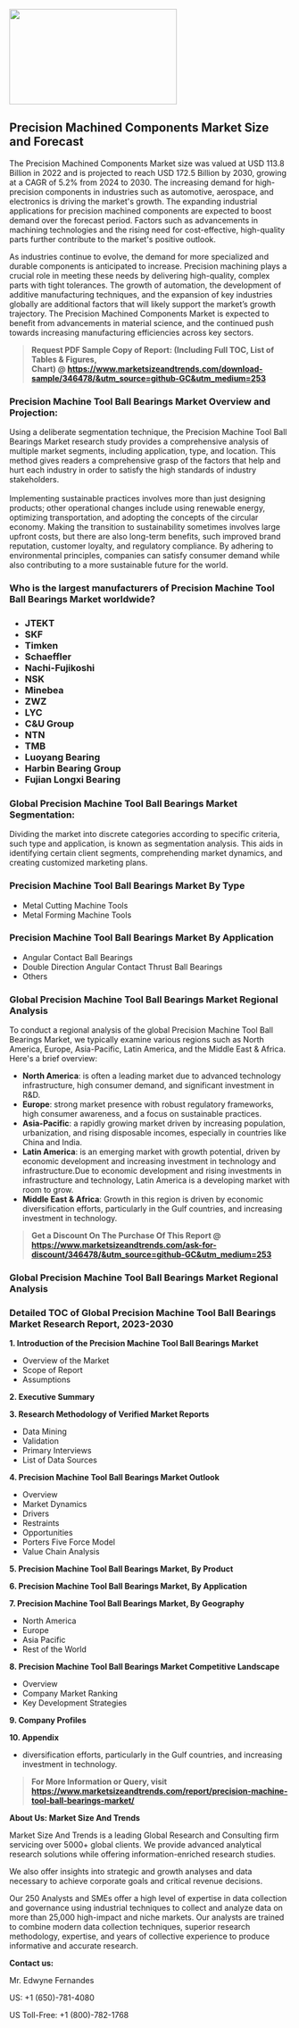 <p><img class="alignnone size-medium wp-image-20088" src="https://ffe5etoiles.com/wp-content/uploads/2024/12/MST1-300x171.png" alt="" width="300" height="171" /></p><h2>Precision Machined Components Market Size and Forecast</h2><p>The Precision Machined Components Market size was valued at USD 113.8 Billion in 2022 and is projected to reach USD 172.5 Billion by 2030, growing at a CAGR of 5.2% from 2024 to 2030. The increasing demand for high-precision components in industries such as automotive, aerospace, and electronics is driving the market's growth. The expanding industrial applications for precision machined components are expected to boost demand over the forecast period. Factors such as advancements in machining technologies and the rising need for cost-effective, high-quality parts further contribute to the market's positive outlook.</p><p>As industries continue to evolve, the demand for more specialized and durable components is anticipated to increase. Precision machining plays a crucial role in meeting these needs by delivering high-quality, complex parts with tight tolerances. The growth of automation, the development of additive manufacturing techniques, and the expansion of key industries globally are additional factors that will likely support the market’s growth trajectory. The Precision Machined Components Market is expected to benefit from advancements in material science, and the continued push towards increasing manufacturing efficiencies across key sectors.</p></p><blockquote id="" class=""><strong>Request PDF Sample Copy of Report: (Including Full TOC, List of Tables &amp; Figures, Chart)&nbsp;@&nbsp;<strong><a href="https://www.marketsizeandtrends.com/download-sample/346478/&utm_source=github-GC&utm_medium=253" target="_blank">https://www.marketsizeandtrends.com/download-sample/346478/&utm_source=github-GC&utm_medium=253</a></strong></strong></blockquote><h3 id="" class="">Precision Machine Tool Ball Bearings Market&nbsp;Overview and Projection:</h3><p id="" class="">Using a deliberate segmentation technique, the Precision Machine Tool Ball Bearings Market research study provides a comprehensive analysis of multiple market segments, including application, type, and location. This method gives readers a comprehensive grasp of the factors that help and hurt each industry in order to satisfy the high standards of industry stakeholders. <br /> <br />Implementing sustainable practices involves more than just designing products; other operational changes include using renewable energy, optimizing transportation, and adopting the concepts of the circular economy. Making the transition to sustainability sometimes involves large upfront costs, but there are also long-term benefits, such improved brand reputation, customer loyalty, and regulatory compliance. By adhering to environmental principles, companies can satisfy consumer demand while also contributing to a more sustainable future for the world.</p><h3 id="" class="">Who is the largest manufacturers of&nbsp;Precision Machine Tool Ball Bearings Market worldwide?</h3><h3 class=""><p><ul><li>JTEKT </li><li> SKF </li><li> Timken </li><li> Schaeffler </li><li> Nachi-Fujikoshi </li><li> NSK </li><li> Minebea </li><li> ZWZ </li><li> LYC </li><li> C&U Group </li><li> NTN </li><li> TMB </li><li> Luoyang Bearing </li><li> Harbin Bearing Group </li><li> Fujian Longxi Bearing</li></ul></p></h3><h3 id="" class="">Global&nbsp;Precision Machine Tool Ball Bearings Market Segmentation:</h3><p id="" class="">Dividing the market into discrete categories according to specific criteria, such type and application, is known as segmentation analysis. This aids in identifying certain client segments, comprehending market dynamics, and creating customized marketing plans.</p><h3 id="" class="">Precision Machine Tool Ball Bearings Market&nbsp;By Type</h3><p><p><ul><li>Metal Cutting Machine Tools</li><li> Metal Forming Machine Tools</p></li></ul></p></p><h3 id="" class="">Precision Machine Tool Ball Bearings Market&nbsp;By Application</h3><p class=""><p><ul><li>Angular Contact Ball Bearings</li><li> Double Direction Angular Contact Thrust Ball Bearings</li><li> Others</li></ul></p></p><h3 id="" class="">Global Precision Machine Tool Ball Bearings Market Regional Analysis</h3><p id="" class="">To conduct a regional analysis of the global Precision Machine Tool Ball Bearings Market, we typically examine various regions such as North America, Europe, Asia-Pacific, Latin America, and the Middle East &amp; Africa. Here's a brief overview:</p><ul><li><strong>North America</strong>: is often a leading market due to advanced technology infrastructure, high consumer demand, and significant investment in R&amp;D.</li><li><strong>Europe</strong>: strong market presence with robust regulatory frameworks, high consumer awareness, and a focus on sustainable practices.</li><li><strong>Asia-Pacific</strong>: a rapidly growing market driven by increasing population, urbanization, and rising disposable incomes, especially in countries like China and India.</li><li><strong>Latin America</strong>: is an emerging market with growth potential, driven by economic development and increasing investment in technology and infrastructure.Due to economic development and rising investments in infrastructure and technology, Latin America is a developing market with room to grow.</li><li><strong>Middle East &amp; Africa</strong>: Growth in this region is driven by economic diversification efforts, particularly in the Gulf countries, and increasing investment in technology.</li></ul><blockquote id="" class=""><strong>Get a Discount On The Purchase Of This Report @ <strong><a href="https://www.marketsizeandtrends.com/ask-for-discount/346478/&utm_source=github-GC&utm_medium=253" target="_blank">https://www.marketsizeandtrends.com/ask-for-discount/346478/&utm_source=github-GC&utm_medium=253</a></strong></strong></blockquote><h3 id="" class="">Global Precision Machine Tool Ball Bearings Market Regional Analysis</h3><h3 id="" class="">Detailed TOC of Global Precision Machine Tool Ball Bearings Market Research Report, 2023-2030</h3><p id="" class=""><strong>1. Introduction of the Precision Machine Tool Ball Bearings Market</strong></p><ul><li>Overview of the Market</li><li>Scope of Report</li><li>Assumptions</li></ul><p id="" class=""><strong>2. Executive Summary</strong></p><p id="" class=""><strong>3. Research Methodology of Verified Market Reports</strong></p><ul><li>Data Mining</li><li>Validation</li><li>Primary Interviews</li><li>List of Data Sources</li></ul><p id="" class=""><strong>4. Precision Machine Tool Ball Bearings Market Outlook</strong></p><ul><li>Overview</li><li>Market Dynamics</li><li>Drivers</li><li>Restraints</li><li>Opportunities</li><li>Porters Five Force Model</li><li>Value Chain Analysis</li></ul><p id="" class=""><strong>5. Precision Machine Tool Ball Bearings Market, By Product</strong></p><p id="" class=""><strong>6. Precision Machine Tool Ball Bearings Market, By Application</strong></p><p id="" class=""><strong>7. Precision Machine Tool Ball Bearings Market, By Geography</strong></p><ul><li>North America</li><li>Europe</li><li>Asia Pacific</li><li>Rest of the World</li></ul><p id="" class=""><strong>8. Precision Machine Tool Ball Bearings Market Competitive Landscape</strong></p><ul><li>Overview</li><li>Company Market Ranking</li><li>Key Development Strategies</li></ul><p id="" class=""><strong>9. Company Profiles</strong></p><p id="" class=""><strong>10. Appendix</strong></p><ul><li>diversification efforts, particularly in the Gulf countries, and increasing investment in technology.</li></ul><blockquote id="" class=""><strong>For More Information or Query, visit <strong><strong><a href="https://www.marketsizeandtrends.com/report/precision-machine-tool-ball-bearings-market/" target="_blank">https://www.marketsizeandtrends.com/report/precision-machine-tool-ball-bearings-market/</a></strong></strong></strong></blockquote><p id="" class=""><strong>About Us: Market Size And Trends</strong></p><p id="" class="">Market Size And Trends is a leading Global Research and Consulting firm servicing over 5000+ global clients. We provide advanced analytical research solutions while offering information-enriched research studies.</p><p id="" class="">We also offer insights into strategic and growth analyses and data necessary to achieve corporate goals and critical revenue decisions.</p><p id="" class="">Our 250 Analysts and SMEs offer a high level of expertise in data collection and governance using industrial techniques to collect and analyze data on more than 25,000 high-impact and niche markets. Our analysts are trained to combine modern data collection techniques, superior research methodology, expertise, and years of collective experience to produce informative and accurate research.</p><p id="" class=""><strong>Contact us:</strong></p><p id="" class="">Mr. Edwyne Fernandes</p><p id="" class="">US: +1 (650)-781-4080</p><p id="" class="">US Toll-Free: +1 (800)-782-1768</p>
